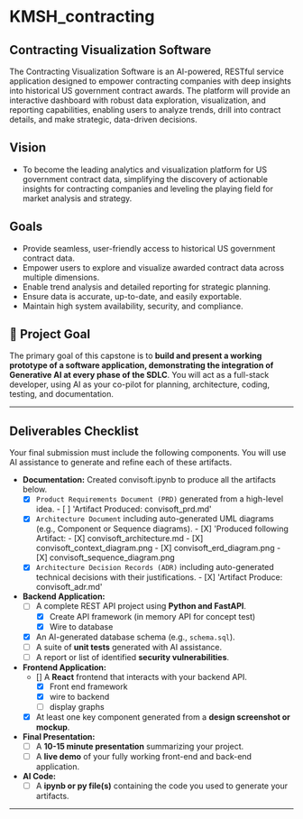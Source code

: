 # KMSH_contracting
## Contracting Visualization Software

The Contracting Visualization Software is an AI-powered, RESTful service application designed to empower contracting companies with deep insights into historical US government contract awards. The platform will provide an interactive dashboard with robust data exploration, visualization, and reporting capabilities, enabling users to analyze trends, drill into contract details, and make strategic, data-driven decisions.

## Vision
* To become the leading analytics and visualization platform for US government contract data, simplifying the discovery of actionable insights for contracting companies and leveling the playing field for market analysis and strategy.

## Goals
* Provide seamless, user-friendly access to historical US government contract data.
* Empower users to explore and visualize awarded contract data across multiple dimensions.
* Enable trend analysis and detailed reporting for strategic planning.
* Ensure data is accurate, up-to-date, and easily exportable.
* Maintain high system availability, security, and compliance.

## 🎯 Project Goal

The primary goal of this capstone is to **build and present a working prototype of a software application, demonstrating the integration of Generative AI at every phase of the SDLC**. You will act as a full-stack developer, using AI as your co-pilot for planning, architecture, coding, testing, and documentation.

---

##  Deliverables Checklist

Your final submission must include the following components. You will use AI assistance to generate and refine each of these artifacts.

* **Documentation:**
   Created convisoft.ipynb to produce all the artifacts below.
   - [X]  `Product Requirements Document (PRD)` generated from a high-level idea.
          - [ ]  'Artifact Produced: convisoft_prd.md'
   - [X]  `Architecture Document` including auto-generated UML diagrams (e.g., Component or Sequence diagrams).
          - [X] 'Produced following Artifact:
                 - [X] convisoft_architecture.md
                 - [X] convisoft_context_diagram.png
                 - [X] convisoft_erd_diagram.png
                 - [X] convisoft_sequence_diagram.png
   - [X]  `Architecture Decision Records (ADR)` including auto-generated technical decisions with their justifications.
           - [X] 'Artifact Produce: convisoft_adr.md'
* **Backend Application:**
   - [ ]  A complete REST API project using **Python and FastAPI**.
      - [X]  Create API framework (in memory API for concept test)
      - [X]  Wire to database
   - [X]  An AI-generated database schema (e.g., `schema.sql`).
   - [ ]  A suite of **unit tests** generated with AI assistance.
   - [ ]  A report or list of identified **security vulnerabilities**.
* **Frontend Application:**
   - []  A **React** frontend that interacts with your backend API.
      - [x] Front end framework
      - [x] wire to backend
      - [ ] display graphs 
   - [X]  At least one key component generated from a **design screenshot or mockup**.
* **Final Presentation:**
   - [ ]  A **10-15 minute presentation** summarizing your project.
   - [ ]  A **live demo** of your fully working front-end and back-end application.
* **AI Code:**
   - [ ]  A **ipynb or py file(s)** containing the code you used to generate your artifacts.

---

